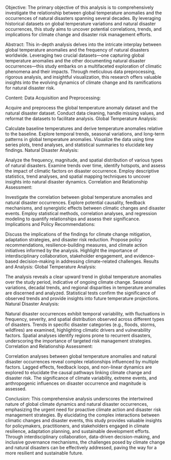 Objective:
The primary objective of this analysis is to comprehensively investigate the relationship between global temperature anomalies and the occurrences of natural disasters spanning several decades. By leveraging historical datasets on global temperature variations and natural disaster occurrences, this study aims to uncover potential correlations, trends, and implications for climate change and disaster risk management efforts.

Abstract:
This in-depth analysis delves into the intricate interplay between global temperature anomalies and the frequency of natural disasters worldwide. Leveraging two crucial datasets—one capturing global temperature anomalies and the other documenting natural disaster occurrences—this study embarks on a multifaceted exploration of climatic phenomena and their impacts. Through meticulous data preprocessing, rigorous analysis, and insightful visualization, this research offers valuable insights into the evolving dynamics of climate change and its ramifications for natural disaster risk.

Content:
Data Acquisition and Preprocessing:

Acquire and preprocess the global temperature anomaly dataset and the natural disaster dataset.
Conduct data cleaning, handle missing values, and reformat the datasets to facilitate analysis.
Global Temperature Analysis:

Calculate baseline temperatures and derive temperature anomalies relative to the baseline.
Explore temporal trends, seasonal variations, and long-term patterns in global temperature anomalies.
Visualize the data using time series plots, trend analyses, and statistical summaries to elucidate key findings.
Natural Disaster Analysis:

Analyze the frequency, magnitude, and spatial distribution of various types of natural disasters.
Examine trends over time, identify hotspots, and assess the impact of climatic factors on disaster occurrence.
Employ descriptive statistics, trend analyses, and spatial mapping techniques to uncover insights into natural disaster dynamics.
Correlation and Relationship Assessment:

Investigate the correlation between global temperature anomalies and natural disaster occurrences.
Explore potential causality, feedback mechanisms, and synergistic effects between climatic changes and disaster events.
Employ statistical methods, correlation analyses, and regression modeling to quantify relationships and assess their significance.
Implications and Policy Recommendations:

Discuss the implications of the findings for climate change mitigation, adaptation strategies, and disaster risk reduction.
Propose policy recommendations, resilience-building measures, and climate action initiatives informed by the analysis.
Highlight the importance of interdisciplinary collaboration, stakeholder engagement, and evidence-based decision-making in addressing climate-related challenges.
Results and Analysis:
Global Temperature Analysis:

The analysis reveals a clear upward trend in global temperature anomalies over the study period, indicative of ongoing climate change.
Seasonal variations, decadal trends, and regional disparities in temperature anomalies are discerned and analyzed.
Statistical tests confirm the significance of observed trends and provide insights into future temperature projections.
Natural Disaster Analysis:

Natural disaster occurrences exhibit temporal variability, with fluctuations in frequency, severity, and spatial distribution observed across different types of disasters.
Trends in specific disaster categories (e.g., floods, storms, wildfires) are examined, highlighting climatic drivers and vulnerability factors.
Spatial analyses identify regions prone to recurrent disasters, underscoring the importance of targeted risk management strategies.
Correlation and Relationship Assessment:

Correlation analyses between global temperature anomalies and natural disaster occurrences reveal complex relationships influenced by multiple factors.
Lagged effects, feedback loops, and non-linear dynamics are explored to elucidate the causal pathways linking climate change and disaster risk.
The significance of climate variability, extreme events, and anthropogenic influences on disaster occurrence and magnitude is assessed.

Conclusion:
This comprehensive analysis underscores the intertwined nature of global climate dynamics and natural disaster occurrences, emphasizing the urgent need for proactive climate action and disaster risk management strategies. By elucidating the complex interactions between climatic changes and disaster events, this study provides valuable insights for policymakers, practitioners, and stakeholders engaged in climate resilience, adaptation planning, and sustainable development efforts. Through interdisciplinary collaboration, data-driven decision-making, and inclusive governance mechanisms, the challenges posed by climate change and natural disasters can be effectively addressed, paving the way for a more resilient and sustainable future.



